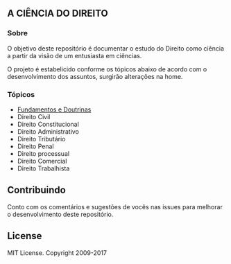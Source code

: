 ## A CIÊNCIA DO DIREITO



### Sobre

O objetivo deste repositório é documentar o estudo do Direito como ciência a partir da visão de um entusiasta em ciências.

O projeto é estabelicido conforme os tópicos abaixo de acordo com o desenvolvimento dos assuntos, surgirão alterações na home.


### Tópicos

- [Fundamentos e Doutrinas](./Fundamentos&Doutrinas/readme.md)
- Direito Civil
- Direito Constitucional
- Direito Administrativo
- Direito Tributário
- Direito Penal
- Direito processual
- Direito Comercial
- Direito Trabalhista



## Contribuindo

Conto com os comentários e sugestões de vocês nas issues para melhorar o desenvolvimento deste repositório. 




## License

MIT License. Copyright 2009-2017